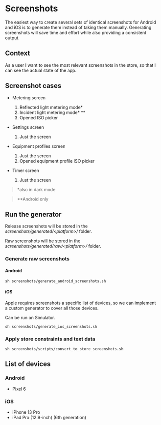 # Screenshots

The easiest way to create several sets of identical screenshots for Android and iOS is to generate them instead of taking them manually. Generating screenshots will save time and effort while also providing a consistent output.

## Context

As a user I want to see the most relevant screenshots in the store, so that I can see the actual state of the app.

## Screenshot cases

- Metering screen

  1. Reflected light metering mode\*
  2. Incident light metering mode\* \*\*
  3. Opened ISO picker

- Settings screen

  1. Just the screen

- Equipment profiles screen

  1. Just the screen
  2. Opened equipment profile ISO picker

- Timer screen

  1. Just the screen

> \*also in dark mode

> \*\*Android only

## Run the generator

Release screenshots will be stored in the _screenshots/generated/\<platform\>/_ folder.

Raw screenshots will be stored in the _screenshots/generated/raw/\<platform\>/_ folder.

### Generate raw screenshots

#### Android

```console
sh screenshots/generate_android_screenshots.sh
```

#### iOS

Apple requires screenshots a specific list of devices, so we can implement a custom generator to cover all those devices.

Can be run on Simulator.

```console
sh screenshots/generate_ios_screenshots.sh
```

### Apply store constraints and text data

```console
sh screenshots/scripts/convert_to_store_screenshots.sh
```

## List of devices

### Android

- Pixel 6

### iOS

- iPhone 13 Pro
- iPad Pro (12.9-inch) (6th generation)
